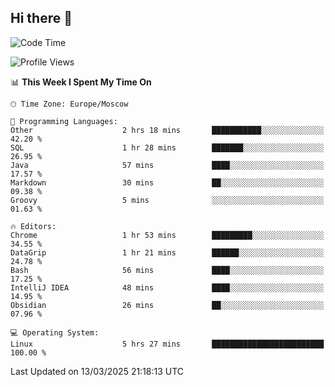## Hi there 👋
<!--START_SECTION:waka-->
![Code Time](http://img.shields.io/badge/Code%20Time-4%2C780%20hrs%2032%20mins-blue)

![Profile Views](http://img.shields.io/badge/Profile%20Views-2-blue)

📊 **This Week I Spent My Time On** 

```text
🕑︎ Time Zone: Europe/Moscow

💬 Programming Languages: 
Other                    2 hrs 18 mins       ███████████░░░░░░░░░░░░░░   42.20 % 
SQL                      1 hr 28 mins        ███████░░░░░░░░░░░░░░░░░░   26.95 % 
Java                     57 mins             ████░░░░░░░░░░░░░░░░░░░░░   17.57 % 
Markdown                 30 mins             ██░░░░░░░░░░░░░░░░░░░░░░░   09.38 % 
Groovy                   5 mins              ░░░░░░░░░░░░░░░░░░░░░░░░░   01.63 % 

🔥 Editors: 
Chrome                   1 hr 53 mins        █████████░░░░░░░░░░░░░░░░   34.55 % 
DataGrip                 1 hr 21 mins        ██████░░░░░░░░░░░░░░░░░░░   24.78 % 
Bash                     56 mins             ████░░░░░░░░░░░░░░░░░░░░░   17.25 % 
IntelliJ IDEA            48 mins             ████░░░░░░░░░░░░░░░░░░░░░   14.95 % 
Obsidian                 26 mins             ██░░░░░░░░░░░░░░░░░░░░░░░   07.96 % 

💻 Operating System: 
Linux                    5 hrs 27 mins       █████████████████████████   100.00 % 
```


 Last Updated on 13/03/2025 21:18:13 UTC
<!--END_SECTION:waka-->
<!--
**w3ll1ngt/w3ll1ngt** is a ✨ _special_ ✨ repository because its `README.md` (this file) appears on your GitHub profile.

Here are some ideas to get you started:

- 🔭 I’m currently working on ...
- 🌱 I’m currently learning ...
- 👯 I’m looking to collaborate on ...
- 🤔 I’m looking for help with ...
- 💬 Ask me about ...
- 📫 How to reach me: ...
- 😄 Pronouns: ...
- ⚡ Fun fact: ...
-->
